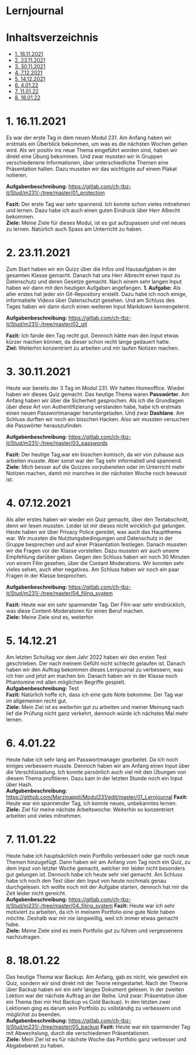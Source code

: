 # Lernjournal  

# Inhaltsverzeichnis  
- [1. 16.11.2021](#1-16112021)
- [2. 23.11.2021](#2-23112021)
- [3. 30.11.2021](#3-30112021)
- [4. 7.12.2021](#4-07122021)
- [5. 14.12.2021](#5-141221)
- [6. 4.01.22](#6-40122)
- [7. 11.01.22](#7-110122)
- [8. 18.01.22](#8-180122)

# 1. 16.11.2021

Es war der erste Tag in dem neuen Modul 231. Am Anfang haben wir erstmals ein Überblick bekommen, um was es die nächsten Wochen gehen wird. Als wir positiv ins neue Thema eingeführt worden sind, haben wir direkt eine Übung bekommen. Und zwar mussten wir in Gruppen verschiedenene Informationen, über unterschiedliche Themen eine Präsentation halten. Dazu mussten wir das wichtigste auf einem Plakat notieren. 

**Aufgabenbeschreibung:** https://gitlab.com/ch-tbz-it/Stud/m231/-/tree/master/01_protection

**Fazit:** Der erste Tag war sehr spannend. Ich konnte schon vieles mitnehmen und lernen. Dazu habe ich auch einen guten Eindruck über Herr Albecht bekommen. <br>
**Ziele:** Meine Ziele für dieses Modul, ist es gut aufzupassen und viel neues zu lernen. Natürlich auch Spass am Unterricht zu haben.

# 2. 23.11.2021

Zum Start haben wir ein Quizz über die Infos und Hausaufgaben in der gesamten Klasse gemacht. Danach hat uns Herr Albrecht einen Input zu Datenschutz und deren Gesetze gemacht. Nach einem sehr langen Input haben wir dann mit den heutigen Aufgaben angefangen. **1. Aufgabe:** Als aller erstes hat jeder ein Git-Repository erstellt. Dazu habe ich noch einige, informatielle Videos über Datenschutzt gesehen. Und am Schluss des Tages haben wir dann durch einen weiteren Input Markdown kennengelernt. 

**Aufgabenbeschreibung:** https://gitlab.com/ch-tbz-it/Stud/m231/-/tree/master/02_git

**Fazit:** Ich fande den Tag recht gut. Dennoch hätte man den Input etwas kürzer machen können, da dieser schon recht lange gedauert hatte.<br>
**Ziel:**  Weiterhin konzentriert zu arbeiten und mir laufen Notizen machen.

# 3. 30.11.2021

Heute war bereits der 3 Tag im Modul 231. Wir hatten Homeoffice. Wieder haben wir dieses Quiz gemacht. Das heutige Thema waren **Passwörter**. Am Anfang haben wir über die Sicherheit gesprochen. Als ich die Grundlagen über diese Art von Authentifizierung verstanden habe, habe ich erstmals einen neuen Passwortmanager heruntergeladen. Und zwar **Dashlane**. Am Schluss durften wir noch ein bisschen Hacken. Also wir mussten versuchen die Passwörter herauszufinden. 

**Aufgabenbeschreibung:** https://gitlab.com/ch-tbz-it/Stud/m231/-/tree/master/03_passwords

**Fazit:** Der heutige Tag,war ein bisschen komisch, da wir von zuhause aus arbeiten musste. Aber sonst war der Tag sehr informatiell und spannend. <br>
**Ziele:** Mich besser auf die Quizzes vorzubereiten oder im Unterricht mehr Notizen machen, damit mir manches in der nächsten Woche noch bewusst ist.

# 4. 07.12.2021
Als aller erstes haben wir wieder ein Quiz gemacht, über den Textabschnitt, denn wir lesen mussten. Leider ist mir dieses nicht wircklich gut gelungen. 
Heute haben wir über Privacy Police geredet, was auch das Hauptthema war. Wir mussten die Nutztungsbedingungen und Datenschutz in der Gruppe besprechen und auf einer 
Präsentation festlegen. Danach mussten wir die Fragen vor der Klasse vorstellen. Dazu mussten wir auch unsere Empfehlung darüber geben. Gegen den Schluss haben wir noch 30 Minuten 
von einem Film gesehen, über die Contant Moderations. Wir konnten sehr vieles sehen, auch eher negatives. Am Schluss haben wir noch ein paar Fragen in der Klasse besprochen.

**Aufgabenbeschreibung:** https://gitlab.com/ch-tbz-it/Stud/m231/-/tree/master/04_filing_system

**Fazit:** Heute war ein sehr spannender Tag. Der Film war sehr eindrücklich, was diese Content-Moderatoren für einen Beruf machen. <br>
**Ziele:** Meine Ziele sind es, weiterhin 

# 5. 14.12.21
Am letzten Schultag vor dem Jahr 2022 haben wir den ersten Test geschrieben. Der nach meinem Gefühl nicht schlecht gelaufen ist. Danach haben wir den Auftrag bekommen dieses Lernjournal zu verbessern, was ich hier und jetzt am machen bin. Danach haben wir in der Klasse noch Phantomine mit allen möglichen Begriffe gespielt. <br>
**Aufgabenbeschreibung:** Test <br>
**Fazit:** Natürlich hoffe ich, dass ich eine gute Note bekomme. Der Tag war im allgemeinen recht gut. <br>
**Ziele:** Mein Ziel ist es weiterhin gut zu arbeiten und meiner Meinung nach lief die Prüfung nicht ganz verkehrt, dennoch würde ich nächstes Mal mehr lernen. 

# 6. 4.01.22
Heute habe ich sehr lang am Passwortmanager gearbeitet. Da ich noch einiges verbessern musste. Dennoch haben wir am Anfang einen Input über die Verschlüsselung. Ich konnte persönlich auch viel mit den Übungen von diesem Thema profitieren. Dazu kam in der letzten Stunde noch ein Input über Hash. <br>
**Aufgabenbeschreibung:** https://github.com/Marzioappli/Modul231/edit/master/01_Lernjournal
**Fazit:** Heute war ein spannender Tag, ich konnte neues, unbekanntes lernen. <br>
**Ziele:** Ziel für meine nächste Arbeitswoche: Weiterhin so konzentriert arbeiten und vieles mitnehmen. 

# 7. 11.01.22
Heute habe ich hauptsächlich mein Portfolio verbessert oder gar noch neue Themen hinzugefügt. Dann haben wir am Anfang vom Tag noch ein Quiz, zu dem Input von letzter Woche gemacht, welcher mir leider nicht besonders gut gelungen ist. Dennoch habe ich heute sehr viel gemacht. Am Schluss habe ich noch den Text über den Input von heute nochmals genau durchgelesen. Ich wollte noch mit der Aufgabe starten, dennoch hat mir die Zeit leider nicht gereicht. <br>
**Aufgabenbeschreibung:** https://gitlab.com/ch-tbz-it/Stud/m231/-/tree/master/04_filing_system
**Fazit:** Heute war ich sehr motiviert zu arbeiten, da ich in meinem Portfolio eine gute Note haben möchte. Deshalb war mir nie langweillig, weil ich immer etwas gemacht habe. <br>
**Ziele:** Meine Ziele sind es mein Portfolio gut zu führen und vergessenens nachzutragen.

# 8. 18.01.22
Das heutige Thema war Backup. Am Anfang, gab es nicht, wie gewohnt ein Quiz, sondern wir sind direkt mit der Teorie reingestartet. Nach der Theorie über Backup haben wir ein sehr langes Dokument gelesen. In der zweiten Lektion war der nächste Auftrag an der Reihe. Und zwar: Präsentation über ein Thema (bei mir Hot Backup vs Cold Backup). In den letzten zwei Lektionen ging es darum sein Portfolio zu vollständig zu verbessern und möglichst zu beenden. <br>
**Aufgabenbeschreibung:** https://gitlab.com/ch-tbz-it/Stud/m231/-/tree/master/05_backup
**Fazit:** Heute war ein spannender Tag mit Abwechslung, durch die verschiedenen Präsentationen. <br>
**Ziele:** Mein Ziel ist es für nächste Woche das Portfolio ganz verbesser und Abgabebereit zu haben.
